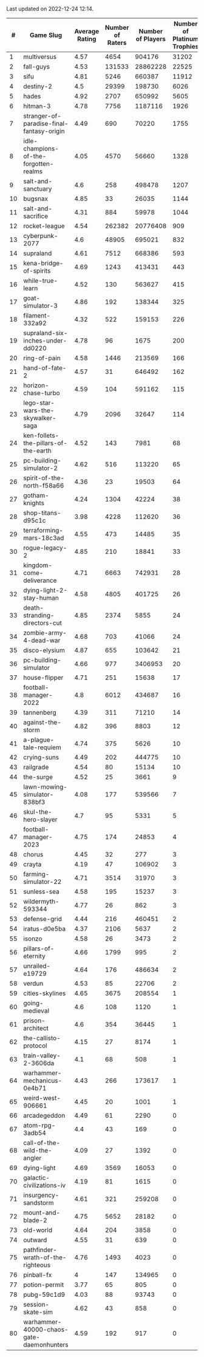 Last updated on 2022-12-24 12:14.


|#|Game Slug|Average Rating|Number of Raters|Number of Players|Number of Platinum Trophies|Max Rarity (%)|
|---|---|---|---|---|---|---|
|1|multiversus|4.57|4654|904176|31202|77|
|2|fall-guys|4.53|131533|28862228|22525|7|
|3|sifu|4.81|5246|660387|11912|96|
|4|destiny-2|4.5|29399|198730|6026|94|
|5|hades|4.92|2707|650992|5605|89|
|6|hitman-3|4.78|7756|1187116|1926|48|
|7|stranger-of-paradise-final-fantasy-origin|4.49|690|70220|1755|98|
|8|idle-champions-of-the-forgotten-realms|4.05|4570|56660|1328|13|
|9|salt-and-sanctuary|4.6|258|498478|1207|83|
|10|bugsnax|4.85|33|26035|1144|97|
|11|salt-and-sacrifice|4.31|884|59978|1044|91|
|12|rocket-league|4.54|262382|20776408|909|77|
|13|cyberpunk-2077|4.6|48905|695021|832|63|
|14|supraland|4.61|7512|668386|593|99|
|15|kena-bridge-of-spirits|4.69|1243|413431|443|94|
|16|while-true-learn|4.52|130|563627|415|93|
|17|goat-simulator-3|4.86|192|138344|325|91|
|18|filament-332a92|4.32|522|159153|226|93|
|19|supraland-six-inches-under-dd0220|4.78|96|1675|200|99|
|20|ring-of-pain|4.58|1446|213569|166|96|
|21|hand-of-fate-2|4.57|31|646492|162|72|
|22|horizon-chase-turbo|4.59|104|591162|115|87|
|23|lego-star-wars-the-skywalker-saga|4.79|2096|32647|114|97|
|24|ken-follets-the-pillars-of-the-earth|4.52|143|7981|68|47|
|25|pc-building-simulator-2|4.62|516|113220|65|75|
|26|spirit-of-the-north-f58a66|4.36|23|19503|64|63|
|27|gotham-knights|4.24|1304|42224|38|16|
|28|shop-titans-d95c1c|3.98|4228|112620|36|97|
|29|terraforming-mars-18c3ad|4.55|473|14485|35|50|
|30|rogue-legacy-2|4.85|210|18841|33|2|
|31|kingdom-come-deliverance|4.71|6663|742931|28|30|
|32|dying-light-2-stay-human|4.58|4805|401725|26|3|
|33|death-stranding-directors-cut|4.85|2374|5855|24|92|
|34|zombie-army-4-dead-war|4.68|703|41066|24|67|
|35|disco-elysium|4.87|655|103642|21|28|
|36|pc-building-simulator|4.66|977|3406953|20|48|
|37|house-flipper|4.71|251|15638|17|94|
|38|football-manager-2022|4.8|6012|434687|16|49|
|39|tannenberg|4.39|311|71210|14|87|
|40|against-the-storm|4.82|396|8803|12|33|
|41|a-plague-tale-requiem|4.74|375|5626|10|92|
|42|crying-suns|4.49|202|444775|10|65|
|43|railgrade|4.54|80|15134|10|98|
|44|the-surge|4.52|25|3661|9|94|
|45|lawn-mowing-simulator-838bf3|4.08|177|539566|7|86|
|46|skul-the-hero-slayer|4.7|95|5331|5|96|
|47|football-manager-2023|4.75|174|24853|4|79|
|48|chorus|4.45|32|277|3|85|
|49|crayta|4.19|47|106902|3|23|
|50|farming-simulator-22|4.71|3514|31970|3|79|
|51|sunless-sea|4.58|195|15237|3|37|
|52|wildermyth-593344|4.77|26|862|3|10|
|53|defense-grid|4.44|216|460451|2|80|
|54|iratus-d0e5ba|4.37|2106|5637|2|85|
|55|isonzo|4.58|26|3473|2|59|
|56|pillars-of-eternity|4.66|1799|995|2|80|
|57|unrailed-e19729|4.64|176|486634|2|6|
|58|verdun|4.53|85|22706|2|75|
|59|cities-skylines|4.65|3675|208554|1|72|
|60|going-medieval|4.6|108|1120|1|67|
|61|prison-architect|4.6|354|36445|1|32|
|62|the-callisto-protocol|4.15|27|8174|1|92|
|63|train-valley-2-3606da|4.1|68|508|1|88|
|64|warhammer-mechanicus-0e4b71|4.43|266|173617|1|24|
|65|weird-west-906661|4.45|20|1001|1|83|
|66|arcadegeddon|4.49|61|2290|0|91|
|67|atom-rpg-3adb54|4.4|43|169|0|98|
|68|call-of-the-wild-the-angler|4.09|27|1392|0|43|
|69|dying-light|4.69|3569|16053|0|96|
|70|galactic-civilizations-iv|4.19|81|1615|0|81|
|71|insurgency-sandstorm|4.61|321|259208|0|6|
|72|mount-and-blade-2|4.75|5652|28182|0|17|
|73|old-world|4.64|204|3858|0|84|
|74|outward|4.55|31|639|0|75|
|75|pathfinder-wrath-of-the-righteous|4.76|1493|4023|0|46|
|76|pinball-fx|4|147|134965|0|86|
|77|potion-permit|3.77|65|805|0|98|
|78|pubg-59c1d9|4.03|88|93743|0|72|
|79|session-skate-sim|4.62|43|858|0|25|
|80|warhammer-40000-chaos-gate-daemonhunters|4.59|192|917|0|63|
